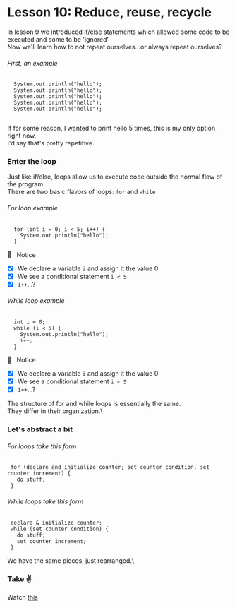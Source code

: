 # Lesson 10: Reduce, reuse, recycle
In lesson 9 we introduced if/else statements which allowed some code to be executed and some to be 'ignored'\
Now we'll learn how to not repeat ourselves...or always repeat ourselves?

###### First, an example
```
  System.out.println("hello");
  System.out.println("hello");
  System.out.println("hello");
  System.out.println("hello");
  System.out.println("hello");
  
```
If for some reason, I wanted to print hello 5 times, this is my only option right now.\
I'd say that's pretty repetitive.

### Enter the loop
Just  like if/else, loops allow us to execute code outside the normal flow of the program.\
There are two basic flavors of loops: `for` and `while`

###### For loop example
```
  for (int i = 0; i < 5; i++) {
    System.out.println("hello");
  }
```
:eyes: &nbsp; Notice
  - [x] We declare a variable `i` and assign it the value 0
  - [x] We see a conditional statement `i < 5`
  - [x] `i++`...?
###### While loop example
```
  int i = 0;
  while (i < 5) {
    System.out.println("hello");
    i++;
  }
```
:eyes: &nbsp; Notice
  - [x] We declare a variable `i` and assign it the value 0
  - [x] We see a conditional statement `i < 5`
  - [x] `i++`...?
 
 The structure of for and while loops is essentially the same.\
 They differ in their organization.\
 
 ### Let's abstract a bit
 ###### For loops take this form 
 ```
  for (declare and initialize counter; set counter condition; set counter increment) {
    do stuff;
  }
 ```
 ###### While loops take this form
 ```
  declare & initialize counter;
  while (set counter condition) {
    do stuff;
    set counter increment;
  }
 ```
 We have the same pieces, just rearranged.\
 
 ### Take&nbsp;:v:
 Watch [this](https://youtube.com)
 


